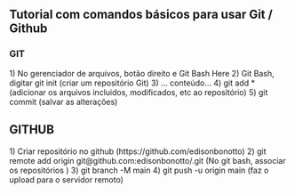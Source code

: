 <h2> Tutorial com comandos básicos para usar Git / Github </h2>

<h3>GIT</h3>
<body>
1) No gerenciador de arquivos, botão direito e Git Bash Here
2) Git Bash, digitar git init (criar um repositório Git)
3) ... conteúdo...
4) git add * (adicionar os arquivos incluidos, modificados, etc ao repositório)
5) git commit (salvar as alterações)


<h2>GITHUB</h2>
1) Criar repositório no github (https://github.com/edisonbonotto)
2) git remote add origin git@github.com:edisonbonotto/<nome_do_repositório>.git (No git bash, associar os repositórios )
3) git branch -M main
4) git push -u origin main (faz o upload para o servidor remoto)

</body>

